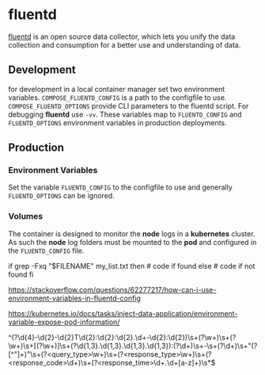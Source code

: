 # fluentd

[fluentd](https://www.fluentd.org) is an open source data collector, which lets you unify the data collection and consumption for a better use and understanding of data.

## Development

for development in a local container manager set two environment variables.  `COMPOSE_FLUENTD_CONFIG` is a path to the configfile to use.  `COMPOSE_FLUENTD_OPTIONS` provide CLI parameters to the fluentd script. For debugging **fluentd** use `-vv`. These variables map to `FLUENTD_CONFIG` and `FLUENTD_OPTIONS` environment variables in production deployments.

## Production

### Environment Variables

Set the variable `FLUENTD_CONFIG` to the configfile to use and generally `FLUENTD_OPTIONS` can be ignored.

### Volumes

The container is designed to monitor the **node** logs in a **kubernetes** cluster.  As such the **node** log folders must be mounted to the **pod** and configured in the `FLUENTD_CONFIG` file.


if grep -Fxq "$FILENAME" my_list.txt
then
	# code if found
else
	# code if not found
fi

https://stackoverflow.com/questions/62277217/how-can-i-use-environment-variables-in-fluentd-config

https://kubernetes.io/docs/tasks/inject-data-application/environment-variable-expose-pod-information/




^(?<timestamp>\d{4}-\d{2}-\d{2}T\d{2}:\d{2}:\d{2}\.\d+-\d{2}:\d{2})\s+(?<level>\w+)\s+(?<source>\w+)\s+\[(?<message>\w+)\]\s+(?<ip>\d{1,3}\.\d{1,3}\.\d{1,3}\.\d{1,3}):(?<port>\d+)\s+-\s+(?<pid>\d+)\s+"(?<query>[^"]+)"\s+(?<query_type>\w+)\s+(?<response_type>\w+)\s+(?<response_code>\d+)\s+(?<response_time>\d+\.\d+[a-z]+)\s*$